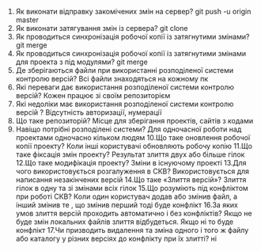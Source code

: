 1. Як виконати відправку закомічених змін на сервер?                     git push -u origin master
2. Як виконати затягування змін із сервера?                                     git clone
3. Як проводиться синхронізація робочої копії із затягнутими змінами?           git merge
4. Як проводиться синхронізація робочої копії із затягнутими змінами для 
проекта з під модулями?                                                        git merge
5. Де зберігаються файли при використанні розподіленої системи контролю 
версій?                                                                     Всі файли знаходяться на кожному пк
6. Які переваги дає використання розподіленої системи контролю версій?      Кожен працює зі своїм репозиторієм
7. Які недоліки має використання розподіленої системи контролю версій ?     Відсутність авторизації, нумерації
8. Що таке репозиторій?                                     Місце для зберігання проектів, сайтів з кодами
9. Навіщо потрібні розподілені системи?                    Для одночасної роботи над проектами одночасно кільком людям
10.Що таке оновлення робочої копії проекту?                Коли інші користувачі обновляють робочу копію
11.Що таке фіксація змін проекту?                          Результат злиття двух або більше гілок
12.Що таке модифікація проекту?                            Зміни в існуючому проекті
13.Для чого використовується розгалуження в СКВ?           Використовується для написання незакінчених версій
14.Що таке «Злиття версій»?                                Злиття гілок в одну та зі змінами всіх гілок
15.Що розуміють під конфліктом при роботі СКВ?             Коли один користувач додав або змінив файл, а інший змінив те , що змінив перший тоді буде конфлікт
16.За яких умов злиття версій проходить автоматично і без конфліктів?            Якщо не буде змін локальних файлів злиття відбудеться. Якщо ні то буде конфлікт
17.Чи призводить видалення та зміна одного і того ж файлу або каталогу у 
різних версіях до конфлікту при їх злитті?                                       ні
